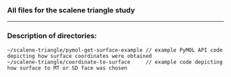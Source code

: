 ### All files for the scalene triangle study  
---  
### Description of directories:  

    ~/scalene-triangle/pymol-get-surface-example // example PyMOL API code depicting how surface coordinates were obtained
    ~/scalene-triangle/coordinate-to-surface     // example code depicting how surface to MT or SD face was chosen
